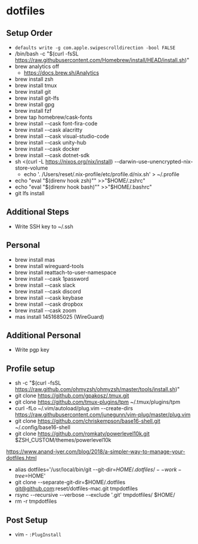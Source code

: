 # dotfiles

## Setup Order

* `defaults write -g com.apple.swipescrolldirection -bool FALSE`
* /bin/bash -c "$(curl -fsSL https://raw.githubusercontent.com/Homebrew/install/HEAD/install.sh)"
* brew analytics off
  * https://docs.brew.sh/Analytics
* brew install zsh
* brew install tmux
* brew install git
* brew install git-lfs
* brew install gpg
* brew install fzf
* brew tap homebrew/cask-fonts
* brew install --cask font-fira-code
* brew install --cask alacritty
* brew install --cask visual-studio-code
* brew install --cask unity-hub
* brew install --cask docker
* brew install --cask dotnet-sdk
* sh <(curl -L https://nixos.org/nix/install) --darwin-use-unencrypted-nix-store-volume
  * echo '. /Users/reset/.nix-profile/etc/profile.d/nix.sh' > ~/.profile
* echo "eval \"\$(direnv hook zsh)\"" >>"$HOME/.zshrc"
* echo "eval \"\$(direnv hook bash)\"" >>"$HOME/.bashrc"
* git lfs install

## Additional Steps

* Write SSH key to ~/.ssh

## Personal

* brew install mas
* brew install wireguard-tools
* brew install reattach-to-user-namespace
* brew install --cask 1password
* brew install --cask slack
* brew install --cask discord
* brew install --cask keybase
* brew install --cask dropbox
* brew install --cask zoom
* mas install 1451685025 (WireGuard)

## Additional Personal

* Write pgp key

## Profile setup

* sh -c "$(curl -fsSL https://raw.github.com/ohmyzsh/ohmyzsh/master/tools/install.sh)"
* git clone https://github.com/gpakosz/.tmux.git
* git clone https://github.com/tmux-plugins/tpm ~/.tmux/plugins/tpm
* curl -fLo ~/.vim/autoload/plug.vim --create-dirs \
    https://raw.githubusercontent.com/junegunn/vim-plug/master/plug.vim
* git clone https://github.com/chriskempson/base16-shell.git ~/.config/base16-shell
* git clone https://github.com/romkatv/powerlevel10k.git $ZSH_CUSTOM/themes/powerlevel10k

https://www.anand-iyer.com/blog/2018/a-simpler-way-to-manage-your-dotfiles.html

* alias dotfiles='/usr/local/bin/git --git-dir=$HOME/.dotfiles/ --work-tree=$HOME'
* git clone --separate-git-dir=$HOME/.dotfiles git@github.com:reset/dotfiles-mac.git tmpdotfiles
* rsync --recursive --verbose --exclude '.git' tmpdotfiles/ $HOME/
* rm -r tmpdotfiles

## Post Setup

* vim - `:PlugInstall`

